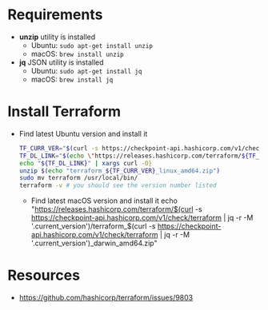 # Requirements
  * **unzip** utility is installed
      * Ubuntu: `sudo apt-get install unzip`
      * macOS: `brew install unzip`
  * **jq** JSON utility is installed
      * Ubuntu: `sudo apt-get install jq`
      * macOS: `brew install jq`

# Install Terraform
  * Find latest Ubuntu version and install it
    ```bash
    TF_CURR_VER="$(curl -s https://checkpoint-api.hashicorp.com/v1/check/terraform | jq -r -M '.current_version')"
    TF_DL_LINK="$(echo \"https://releases.hashicorp.com/terraform/${TF_CURR_VER}/terraform_${TF_CURR_VER}_linux_amd64.zip\")"
    echo "${TF_DL_LINK}" | xargs curl -O}
    unzip $(echo "terraform_${TF_CURR_VER}_linux_amd64.zip")
    sudo mv terraform /usr/local/bin/
    terraform -v # you should see the version number listed
    ```
    * Find latest macOS version and install it
echo "https://releases.hashicorp.com/terraform/$(curl -s https://checkpoint-api.hashicorp.com/v1/check/terraform | jq -r -M '.current_version')/terraform_$(curl -s https://checkpoint-api.hashicorp.com/v1/check/terraform | jq -r -M '.current_version')_darwin_amd64.zip"


# Resources
  * https://github.com/hashicorp/terraform/issues/9803
